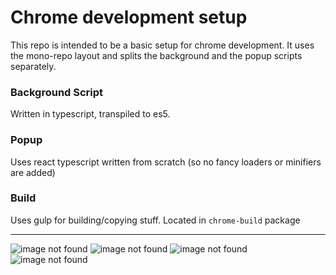 # Chrome development setup

This repo is intended to be a basic setup for chrome development. It uses the mono-repo layout and splits the background and the popup scripts separately.

### Background Script

Written in typescript, transpiled to es5.

### Popup

Uses react typescript written from scratch (so no fancy loaders or minifiers are added)

### Build

Uses gulp for building/copying stuff. Located in `chrome-build` package

---

<p align="center">

![image not found](https://img.shields.io/badge/npm-v6.14.2-blue)
![image not found](https://img.shields.io/badge/webpack-v4.44.2-green)
![image not found](https://img.shields.io/badge/node-v14.3.1-yellow)
![image not found](https://img.shields.io/badge/yarn-v1.2-red)

</p>
